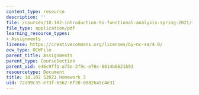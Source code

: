 ```yaml
---
content_type: resource
description: ''
file: /courses/18-102-introduction-to-functional-analysis-spring-2021/72a99c35e73f65626f200882645c4e31_MIT18_102s21_hw3.pdf
file_type: application/pdf
learning_resource_types:
- Assignments
license: https://creativecommons.org/licenses/by-nc-sa/4.0/
ocw_type: OCWFile
parent_title: Assignments
parent_type: CourseSection
parent_uid: e46c9ff1-a75e-2f9c-e70c-8614b6621b93
resourcetype: Document
title: 18.102 S2021 Homework 3
uid: 72a99c35-e73f-6562-6f20-0882645c4e31
---
```


